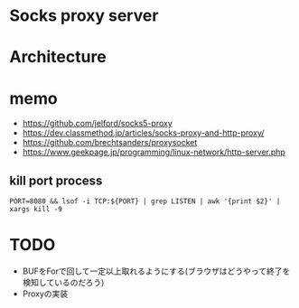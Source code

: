 # Socks proxy server

# Architecture

# memo
- https://github.com/jelford/socks5-proxy
- https://dev.classmethod.jp/articles/socks-proxy-and-http-proxy/
- https://github.com/brechtsanders/proxysocket
- https://www.geekpage.jp/programming/linux-network/http-server.php

## kill port process
```
PORT=8080 && lsof -i TCP:${PORT} | grep LISTEN | awk '{print $2}' | xargs kill -9
```

# TODO
- BUFをForで回して一定以上取れるようにする(ブラウザはどうやって終了を検知しているのだろう)
- Proxyの実装